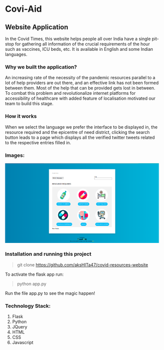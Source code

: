 # Covi-Aid #

## Website Application ##

In the Covid Times, this website helps people all over India have a single pit-stop for gathering all information of the 
crucial requirements of the hour such as vaccines, ICU beds, etc. It is available in English and some Indian languages.

### Why we built the application? ###

An increasing rate of the necessity of the pandemic resources parallel to a lot of help providers are out there,
and an effective link has not been formed between them.
Most of the help that can be provided gets lost in between. 
To combat this problem and revolutionalize internet platforms for accessibility of healthcare with added feature of localisation motivated our team to build this stage.

### How it works ###

When we select the language we prefer the interface to be displayed in, the resource required and the epicentre of need district,
clicking the search button leads to a page which displays all the verified twitter tweets related to the respective entries filled in.

### Images: ###

![screen shot from the website](https://github.com/aksHITa47/covid-resources-website/blob/master/images/covid_page.png)

### Installation and running this project ###
 
>git clone https://github.com/aksHITa47/covid-resources-website

To activate the flask app run:

>python app.py

Run the file app.py to see the magic happen!

### Technology Stack: ###

1. Flask
2. Python
3. JQuery
4. HTML
5. CSS
6. Javascript
